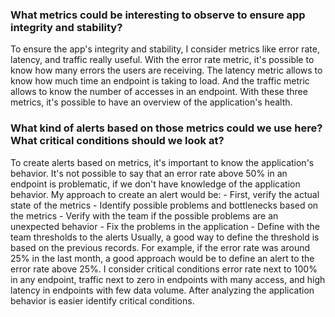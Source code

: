 
### What metrics could be interesting to observe to ensure app integrity and stability?
  To ensure the app's integrity and stability, I consider metrics like error rate, latency, and traffic really useful. With the error rate metric, it's possible to know how many errors the users are receiving. The latency metric allows to know how much time an endpoint is taking to load. And the traffic metric allows to know the number of accesses in an endpoint. With these three metrics, it's possible to have an overview of the application's health. 

### What kind of alerts based on those metrics could we use here? What critical conditions should we look at?
  To create alerts based on metrics, it's important to know the application's behavior. It's not possible to say that an error rate above 50% in an endpoint is problematic, if we don't have knowledge of the application behavior. My approach to create an alert would be: 
    - First, verify the actual state of the metrics
    - Identify possible problems and bottlenecks based on the metrics
    - Verify with the team if the possible problems are an unexpected behavior
    - Fix the problems in the application
    - Define with the team thresholds to the alerts
  Usually, a good way to define the threshold is based on the previous records. For example, if the error rate was around 25% in the last month, a good approach would be to define an alert to the error rate above 25%.
  I consider critical conditions error rate next to 100% in any endpoint, traffic next to zero in endpoints with many access, and high latency in endpoints with few data volume. After analyzing the application behavior is easier identify critical conditions. 
